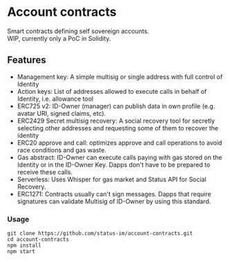 # Account contracts
Smart contracts defining self sovereign accounts.  
WIP, currently only a PoC in Solidity.

## Features

- Management key: A simple multisig or single address with full control of Identity
- Action keys: List of addresses allowed to execute calls in behalf of Identity, i.e. allowance tool
- ERC725 v2: ID-Owner (manager) can publish data in own profile (e.g. avatar URI, signed claims, etc).
- ERC2429 Secret multisig recovery: A social recovery tool for secretly selecting other addresses and requesting some of them to recover the identity 
- ERC20 approve and call: optimizes approve and call operations to avoid race conditions and gas waste.
- Gas abstract: ID-Owner can execute calls paying with gas stored on the Identity or in the ID-Owner Key. Dapps don't have to be prepared to receive these calls.
- Serverless: Uses Whisper for gas market and Status API for Social Recovery.
- ERC1271: Contracts usually can't sign messages. Dapps that require signatures can validate Multisig of ID-Owner by using this standard.

### Usage
 ```
 git clone https://github.com/status-im/account-contracts.git
 cd account-contracts
 npm install
 npm start
 ```

